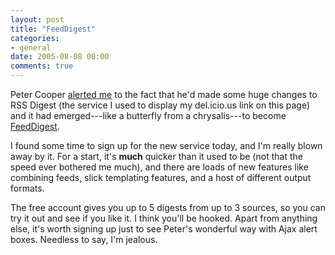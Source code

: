 ```yaml
---
layout: post
title: "FeedDigest"
categories:
- general
date: 2005-08-08 00:00
comments: true
---
```


<p>Peter Cooper <a href="http://www.rousette.org.uk/blog/archives/2005/07/29/freak-weather/#comment-3957">alerted me</a> to the fact that he'd made some huge changes to RSS Digest (the service I used to display my del.icio.us link on this page) and it had emerged---like a butterfly from a chrysalis---to become <a href="http://www.feeddigest.com/">FeedDigest</a>.</p>

<p>I found some time to sign up for the new service today, and I'm really blown away by it. For a start, it's <strong>much</strong> quicker than it used to be (not that the speed ever bothered me much), and there are loads of new features like combining feeds, slick templating features, and a host of different output formats.</p>

<p>The free account gives you up to 5 digests from up to 3 sources, so you can try it out and see if you like it. I think you'll be hooked. Apart from anything else, it's worth signing up just to see Peter's wonderful way with Ajax alert boxes. Needless to say, I'm jealous.</p>



